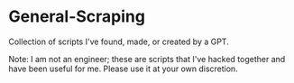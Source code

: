 # General-Scraping
Collection of scripts I've found, made, or created by a GPT.

Note: I am not an engineer; these are scripts that I've hacked together and have been useful for me.  Please use it at your own discretion. 

